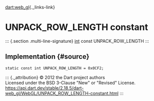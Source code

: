 [dart:web\_gl](../../dart-web_gl/dart-web_gl-library){._links-link}

UNPACK\_ROW\_LENGTH constant
============================

::: {.section .multi-line-signature}
[int](../../dart-core/int-class) const UNPACK\_ROW\_LENGTH
:::

Implementation {#source}
--------------

``` {.language-dart data-language="dart"}
static const int UNPACK_ROW_LENGTH = 0x0CF2;
```

::: {._attribution}
© 2012 the Dart project authors\
Licensed under the BSD 3-Clause \"New\" or \"Revised\" License.\
<https://api.dart.dev/stable/2.18.5/dart-web_gl/WebGL/UNPACK_ROW_LENGTH-constant.html>
:::
